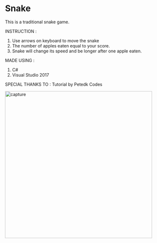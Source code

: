# Snake
This is a traditional snake game.

INSTRUCTION :
1. Use arrows on keyboard to move the snake
2. The number of apples eaten equal to your score.
3. Snake will change its speed and be longer after one apple eaten.

MADE USING :
1. C#
2. Visual Studio 2017

SPECIAL THANKS TO :
Tutorial by Petedk Codes

<img width="485" alt="capture" src="https://user-images.githubusercontent.com/26543302/46581562-64f1fc00-ca43-11e8-9961-ae225041d285.PNG">
